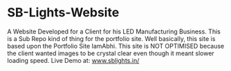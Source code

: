 # SB-Lights-Website
A Website Developed for a Client for his LED Manufacturing Business.
This is a Sub Repo kind of thing for the portfolio site.
Well basically, this site is based upon the Portfolio Site IamAbhi.
This site is NOT OPTIMISED because the client wanted images to be crystal clear even though it meant slower loading speed.
Live Demo at: www.sblights.in/
